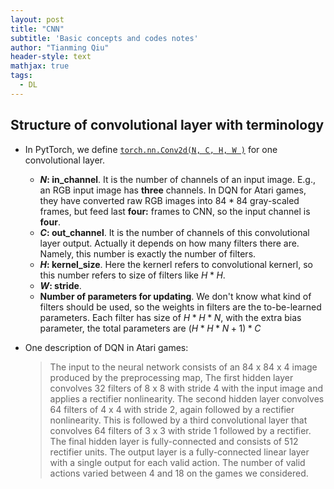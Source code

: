 ```yaml
---
layout: post
title: "CNN"
subtitle: 'Basic concepts and codes notes'
author: "Tianming Qiu"
header-style: text
mathjax: true
tags:
  - DL
---
```


## Structure of convolutional layer with terminology
- In PytTorch, we define [`torch.nn.Conv2d(N, C, H, W )`](https://pytorch.org/docs/stable/nn.html#conv2d) for one convolutional layer. 
  - **$N$: in_channel**. It is the number of channels of an input image. E.g., an RGB input image has **three** channels. In DQN for Atari games, they have converted raw RGB images into $84 * 84$ gray-scaled frames, but feed last **four:** frames to CNN, so the input channel is **four**.
  - **$C$: out_channel**. It is the number of channels of this convolutional layer output. Actually it depends on how many filters there are. Namely, this number is exactly the number of filters.
  - **$H$: kernel_size**. Here the kernerl refers to convolutional kernerl, so this number refers to size of filters like $H * H$.
  - **$W$: stride**. 
  - **Number of parameters for updating**. We don't know what kind of filters should be used, so the weights in filters are the to-be-learned parameters. Each filter has size of $H * H * N$, with the extra bias parameter, the total parameters are $(H * H * N + 1) * C$

- One description of DQN in Atari games:
	
	>The input to the neural network consists of an 84 x 84 x 4 image produced by the preprocessing map, The first hidden layer convolves 32 filters of 8 x 8 with stride 4 with the input image and applies a rectifier nonlinearity. The second hidden layer convolves 64 filters of 4 x 4 with stride 2, again followed by a rectifier nonlinearity. This is followed by a third convolutional layer that convolves 64 filters of 3 x 3 with stride 1 followed by a rectifier. The final hidden layer is fully-connected and consists of 512 rectifier units. The output layer is a fully-connected linear layer with a single output for each valid action. The number of valid actions varied between 4 and 18 on the games we considered.